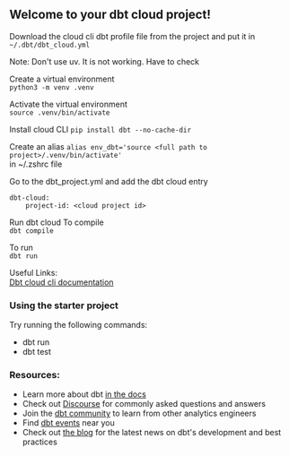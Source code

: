 ## Welcome to your dbt cloud project!

Download the cloud cli dbt profile file from the project and put it in   
`~/.dbt/dbt_cloud.yml`  

Note: Don't use uv. It is not working. Have to check  

Create a virtual environment  
`python3 -m venv .venv`  

Activate the virtual environment  
`source .venv/bin/activate`

Install cloud CLI
`pip install dbt --no-cache-dir`

Create an alias
`alias env_dbt='source <full path to project>/.venv/bin/activate'`  
in ~/.zshrc file  

Go to the dbt_project.yml and add the dbt cloud entry  
```
dbt-cloud:
    project-id: <cloud project id>
```  

Run dbt cloud
To compile  
`dbt compile  `

To run  
`dbt run`  



Useful Links:  
[Dbt cloud cli documentation](https://docs.getdbt.com/docs/cloud/cloud-cli-installation?install=pip#install-dbt-cloud-cli-in-pip)   

### Using the starter project

Try running the following commands:
- dbt run
- dbt test


### Resources:
- Learn more about dbt [in the docs](https://docs.getdbt.com/docs/introduction)
- Check out [Discourse](https://discourse.getdbt.com/) for commonly asked questions and answers
- Join the [dbt community](https://getdbt.com/community) to learn from other analytics engineers
- Find [dbt events](https://events.getdbt.com) near you
- Check out [the blog](https://blog.getdbt.com/) for the latest news on dbt's development and best practices
